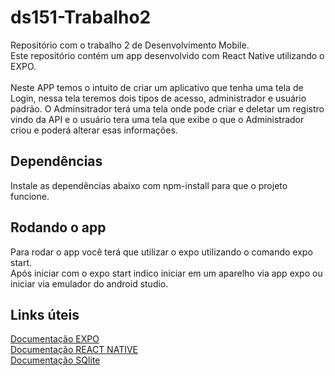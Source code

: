 # ds151-Trabalho2
Repositório com o trabalho 2 de Desenvolvimento Mobile.<br>
Este repositório contém um app desenvolvido com React Native utilizando o EXPO.<br>
<br>
Neste APP temos o intuito de criar um aplicativo que tenha uma tela de Login, nessa tela teremos dois tipos de acesso, administrador e usuário padrão. O Adminsitrador terá uma tela onde pode criar e deletar um registro vindo da API e o usuário tera uma tela que exibe o que o Administrador criou e poderá alterar esas informações.<br>

## Dependências
Instale as dependências abaixo com npm-install para que o projeto funcione.<br>


## Rodando o app
Para rodar o app você terá que utilizar o expo utilizando o comando expo start.<br>
Após iniciar com o expo start indico iniciar em um aparelho via app expo ou iniciar via emulador do android studio.<br>

## Links úteis
[Documentação EXPO](https://docs.expo.dev/overview/)<br>
[Documentação REACT NATIVE](https://reactnative.dev/docs/getting-started)<br>
[Documentação SQlite](https://www.sqlite.org/docs.html)<br>


